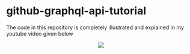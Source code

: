 # github-graphql-api-tutorial
The code in this repository is completely illustrated and explained in my youtube video given below

<p align="center"> 
    <a href="https://youtu.be/B9PwBp_V0WA" target="_blank">
    <img src="http://img.youtube.com/vi/B9PwBp_V0WA/0.jpg"></img>
  </a>
</p>
